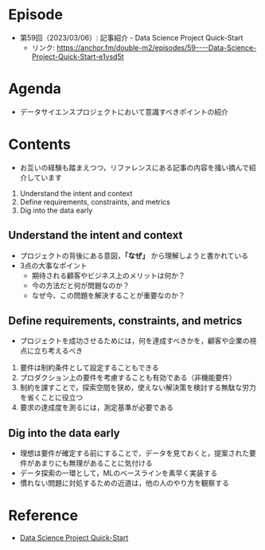 # Episode

- 第59回（2023/03/06）: 記事紹介 - Data Science Project Quick-Start
  - リンク: https://anchor.fm/double-m2/episodes/59----Data-Science-Project-Quick-Start-e1vsd5t

# Agenda

- データサイエンスプロジェクトにおいて意識すべきポイントの紹介

# Contents

- お互いの経験も踏まえつつ，リファレンスにある記事の内容を掻い摘んで紹介しています

1. Understand the intent and context
2. Define requirements, constraints, and metrics
3. Dig into the data early

## Understand the intent and context

- プロジェクトの背後にある意図，**「なぜ」** から理解しようと書かれている
- 3点の大事なポイント
  - 期待される顧客やビジネス上のメリットは何か？
  - 今の方法だと何が問題なのか？
  - なぜ今、この問題を解決することが重要なのか？

## Define requirements, constraints, and metrics

- プロジェクトを成功させるためには，何を達成すべきかを，顧客や企業の視点に立ち考えるべき

1. 要件は制約条件として設定することもできる
2. プロダクション上の要件を考慮することも有効である（非機能要件）
3. 制約を課すことで，探索空間を狭め，使えない解決策を検討する無駄な労力を省くことに役立つ
4. 要求の達成度を測るには，測定基準が必要である

## Dig into the data early

- 理想は要件が確定する前にすることで，データを見ておくと，提案された要件があまりにも無理があることに気付ける
- データ探索の一環として，MLのベースラインを素早く実装する
- 慣れない問題に対処するための近道は，他の人のやり方を観察する

# Reference

- [Data Science Project Quick-Start](https://eugeneyan.com/writing/project-quick-start/)
